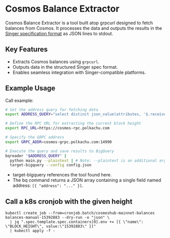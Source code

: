# Cosmos Balance Extractor

Cosmos Balance Extractor is a tool built atop grpcurl designed to fetch balances from Cosmos. It processes the data
and outputs the results in the [Singer specification format](https://hub.meltano.com/singer/spec/) as JSON lines to stdout.

## Key Features

 - Extracts Cosmos balances using `grpcurl`.
 - Outputs data in the structured Singer spec format.
 - Enables seamless integration with Singer-compatible platforms.

## Example Usage

Call example:

```bash
# Set the address query for fetching data
export ADDRESS_QUERY="select distinct json_value(attributes, '$.receiver') as address from raw_cosmos_hub.events where event_type = 'coin_received' limit 10"

# Define the RPC URL for extracting the current block height
export RPC_URL=https://cosmos-rpc.polkachu.com

# Specify the GRPC address
export GRPC_ADDR=cosmos-grpc.polkachu.com:14990

# Execute the query and save results to BigQuery
bqreader "$ADDRESS_QUERY" |
  python main.py --plaintext | # Note: --plaintext is an additional argument for grpcurl
  target-bigquery --config config.json
```

 - target-bigquery references the tool found here.
 - The bq command returns a JSON array containing a single field named address: `[{ "address": "..." }]`.

## Call a k8s cronjob with the given height

```
kubectl create job --from=cronjob.batch/cosmoshub-mainnet-balances balances-manual-15392883 --dry-run -o "json" \
  | jq ".spec.template.spec.containers[0].env += [{ \"name\": \"BLOCK_HEIGHT\", value:\"15392883\" }]"
  | kubectl apply -f -
```
